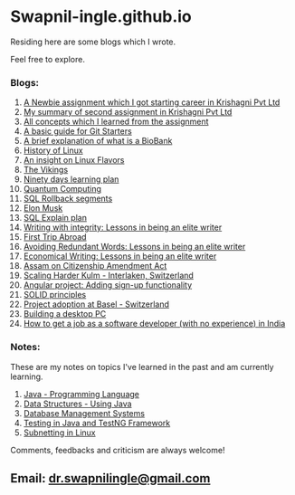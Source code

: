 # Swapnil-ingle.github.io

Residing here are some blogs which I wrote.

Feel free to explore.

### Blogs:
1. [A Newbie assignment which I got starting career in Krishagni Pvt Ltd](https://swapnil-ingle.github.io/Ass1)
2. [My summary of second assignment in Krishagni Pvt Ltd](https://swapnil-ingle.github.io/Ass2)
3. [All concepts which I learned from the assignment](https://swapnil-ingle.github.io/Concepts)
4. [A basic guide for Git Starters](https://swapnil-ingle.github.io/git_for_starters)
5. [A brief explanation of what is a BioBank](https://swapnil-ingle.github.io/what_is_biobank)
6. [History of Linux](https://swapnil-ingle.github.io/linux_history)
7. [An insight on Linux Flavors](https://swapnil-ingle.github.io/linux_flavors)
8. [The Vikings](https://swapnil-ingle.github.io/The_Vikings)
9. [Ninety days learning plan](https://swapnil-ingle.github.io/Ninety_Learning_Days)
10. [Quantum Computing](https://swapnil-ingle.github.io/Quantum_Computing)
11. [SQL Rollback segments](https://swapnil-ingle.github.io/SQL_Rollback)
12. [Elon Musk](https://swapnil-ingle.github.io/Elon-Musk)
13. [SQL Explain plan](https://swapnil-ingle.github.io/SQL-Explain)
14. [Writing with integrity: Lessons in being an elite writer](https://swapnil-ingle.github.io/writing-with-integrity)
15. [First Trip Abroad](https://swapnil-ingle.github.io/first_trip_abroad)
16. [Avoiding Redundant Words: Lessons in being an elite writer](https://swapnil-ingle.github.io/avoid_redundant_words)
17. [Economical Writing: Lessons in being an elite writer](https://swapnil-ingle.github.io/economical_writing)
18. [Assam on Citizenship Amendment Act](https://swapnil-ingle.github.io/Assam_on_cab)
19. [Scaling Harder Kulm - Interlaken, Switzerland](https://swapnil-ingle.github.io/Scaling_Harder_Kulm)
20. [Angular project: Adding sign-up functionality](https://swapnil-ingle.github.io/add-signup-with-angular)
21. [SOLID principles](https://swapnil-ingle.github.io/solid)
22. [Project adoption at Basel - Switzerland](https://www.openspecimen.org/biobanking-lims-university-hospital-basel-switzerland/)
23. [Building a desktop PC](https://swapnil-ingle.github.io/building_a_powerful_pc)
24. [How to get a job as a software developer (with no experience) in India](https://swapnil-ingle.github.io/get-a-software-dev-job-as-a-fresher)

### Notes:

These are my notes on topics I've learned in the past and am currently learning.

1. [Java - Programming Language](https://docs.google.com/document/d/1omY_6zTHM2cwiJ6whHsH_MfdG0mWkLQ_lGUMtP-grO4/edit#heading=h.nrnw03t7conb)
2. [Data Structures - Using Java](https://docs.google.com/document/d/1rX2izqvOyWR5dWZ8gtwrI6RcaoRCaZQIuJ_qjFhK0fU/edit#heading=h.d5kx2ts9gwc1)
3. [Database Management Systems](https://docs.google.com/document/d/1FwTk1y2N63bAp5K7paAQJ8Mqt4qQUOFjbRFhZ_PxhT0/edit#heading=h.aczyuw2yex2w)
4. [Testing in Java and TestNG Framework](https://docs.google.com/document/d/1u5i3M7nlwAVA2rY8_0Wik69mfgAK7WtxxlGcxPcPpr4/edit)
5. [Subnetting in Linux](https://docs.google.com/document/d/1u5i3M7nlwAVA2rY8_0Wik69mfgAK7WtxxlGcxPcPpr4/edit)

Comments, feedbacks and criticism are always welcome!
## **Email:** dr.swapnilingle@gmail.com
